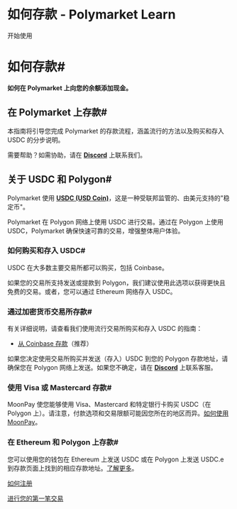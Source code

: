 # 如何存款 - Polymarket Learn

开始使用

# 如何存款#

**如何在 Polymarket 上向您的余额添加现金。**

## 在 Polymarket 上存款#

本指南将引导您完成 Polymarket 的存款流程，涵盖流行的方法以及购买和存入 USDC 的分步说明。

需要帮助？如需协助，请在 **[Discord](https://discord.com/invite/polymarket)** 上联系我们。

## 关于 USDC 和 Polygon#

Polymarket 使用 **[USDC (USD Coin)](https://www.circle.com/en/usdc)**，这是一种受联邦监管的、由美元支持的"稳定币"。

Polymarket 在 Polygon 网络上使用 USDC 进行交易。通过在 Polygon 上使用 USDC，Polymarket 确保快速可靠的交易，增强整体用户体验。

### 如何购买和存入 USDC#

USDC 在大多数主要交易所都可以购买，包括 Coinbase。

如果您的交易所支持发送或提款到 Polygon，我们建议使用此选项以获得更快且免费的交易。或者，您可以通过 Ethereum 网络存入 USDC。

### 通过加密货币交易所存款#

有关详细说明，请查看我们使用流行交易所购买和存入 USDC 的指南：

  * [从 Coinbase 存款](/docs/guides/deposits/coinbase)（推荐）



如果您决定使用交易所购买并发送（存入）USDC 到您的 Polygon 存款地址，请确保您在 Polygon 网络上发送。如果您不确定，请在 **[Discord](https://discord.com/invite/polymarket)** 上联系客服。

### 使用 Visa 或 Mastercard 存款#

MoonPay 使您能够使用 Visa、Mastercard 和特定银行卡购买 USDC（在 Polygon 上）。请注意，付款选项和交易限额可能因您所在的地区而异。[如何使用 MoonPay](/docs/guides/deposits/moonpay)。

### 在 Ethereum 和 Polygon 上存款#

您可以使用您的钱包在 Ethereum 上发送 USDC 或在 Polygon 上发送 USDC.e 到存款页面上找到的相应存款地址。[了解更多](/docs/guides/deposits/usdc-on-eth)。

[如何注册](/docs/guides/get-started/how-to-signup/)

[进行您的第一笔交易](/docs/guides/get-started/making-your-first-trade/)

[](https://x.com/polymarket)[](https://discord.gg/polymarket)[](https://github.com/polymarket)

[](https://github.com/polymarket/learn/blob/main/pages/docs/guides/get-started/how-to-deposit.mdx)
